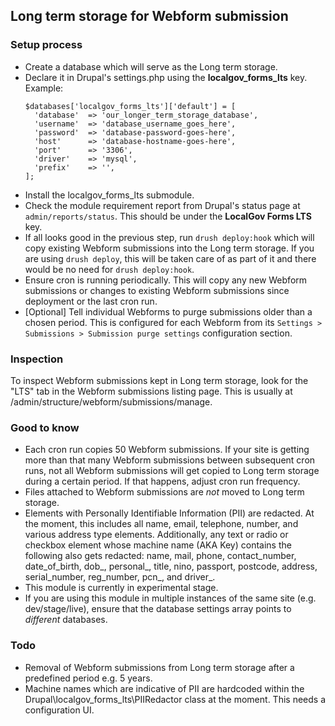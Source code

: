 ## Long term storage for Webform submission

### Setup process
- Create a database which will serve as the Long term storage.
- Declare it in Drupal's settings.php using the **localgov_forms_lts** key.  Example:
  ```
  $databases['localgov_forms_lts']['default'] = [
    'database'  => 'our_longer_term_storage_database',
    'username'  => 'database_username_goes_here',
    'password'  => 'database-password-goes-here',
    'host'      => 'database-hostname-goes-here',
    'port'      => '3306',
    'driver'    => 'mysql',
    'prefix'    => '',
  ];
  ```
- Install the localgov_forms_lts submodule.
- Check the module requirement report from Drupal's status page at `admin/reports/status`.  This should be under the **LocalGov Forms LTS** key.
- If all looks good in the previous step, run `drush deploy:hook` which will copy existing Webform submissions into the Long term storage.  If you are using `drush deploy`, this will be taken care of as part of it and there would be no need for `drush deploy:hook`.
- Ensure cron is running periodically.  This will copy any new Webform submissions or changes to existing Webform submissions since deployment or the last cron run.
- [Optional] Tell individual Webforms to purge submissions older than a chosen period.  This is configured for each Webform from its `Settings > Submissions > Submission purge settings` configuration section.

### Inspection
To inspect Webform submissions kept in Long term storage, look for the "LTS" tab in the Webform submissions listing page.  This is usually at /admin/structure/webform/submissions/manage.

### Good to know
- Each cron run copies 50 Webform submissions.  If your site is getting more than that many Webform submissions between subsequent cron runs, not all Webform submissions will get copied to Long term storage during a certain period.  If that happens, adjust cron run frequency.
- Files attached to Webform submissions are *not* moved to Long term storage.
- Elements with Personally Identifiable Information (PII) are redacted.  At the moment, this includes all name, email, telephone, number, and various address type elements.  Additionally, any text or radio or checkbox element whose machine name (AKA Key) contains the following also gets redacted: name, mail, phone, contact_number, date_of_birth, dob_, personal_, title, nino, passport, postcode, address, serial_number, reg_number, pcn_, and driver_.
- This module is currently in experimental stage.
- If you are using this module in multiple instances of the same site (e.g. dev/stage/live), ensure that the database settings array points to *different* databases.

### Todo
- Removal of Webform submissions from Long term storage after a predefined period e.g. 5 years.
- Machine names which are indicative of PII are hardcoded within the Drupal\localgov_forms_lts\PIIRedactor class at the moment.  This needs a configuration UI.
